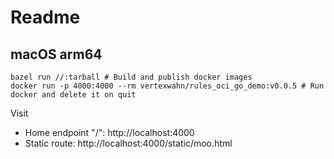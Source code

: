 # Readme

## macOS arm64

```shell
bazel run //:tarball # Build and publish docker images
docker run -p 4000:4000 --rm vertexwahn/rules_oci_go_demo:v0.0.5 # Run docker and delete it on quit
```

Visit

- Home endpoint "/": http://localhost:4000
- Static route: http://localhost:4000/static/moo.html
